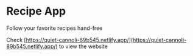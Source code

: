 # Recipe App

Follow your favorite recipes hand-free

Check [https://quiet-cannoli-89b545.netlify.app/](https://quiet-cannoli-89b545.netlify.app/) to view the website
